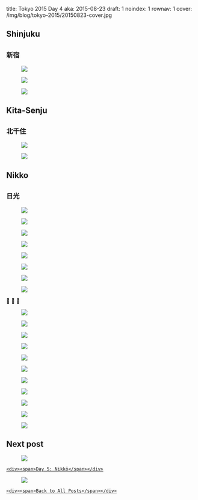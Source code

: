 title: Tokyo 2015 Day 4
aka: 2015-08-23
draft: 1
noindex: 1
rownav: 1
cover: /img/blog/tokyo-2015/20150823-cover.jpg

<h2 class="context">Shinjuku</h2>
<h2 class="context"><small>新宿</small></h2>

<figure><img src="/img/blog/tokyo-2015/20150823-075407.jpg"></figure>
<figure><img src="/img/blog/tokyo-2015/20150823-075631.jpg"></figure>
<figure><img src="/img/blog/tokyo-2015/20150823-091134.jpg"></figure>

<h2 class="context">Kita-Senju</h2>
<h2 class="context"><small>北千住</small></h2>

<figure><img src="/img/blog/tokyo-2015/20150823-092846.jpg"></figure>
<figure class="bust"><img src="/img/blog/tokyo-2015/20150823-092616.jpg"></figure>

<h2 class="context">Nikko</h2>
<h2 class="context"><small>日光</small></h2>

<figure><img src="/img/blog/tokyo-2015/20150823-144020.jpg"></figure>

<figure><img src="/img/blog/tokyo-2015/20150824-051931.jpg"></figure>

<figure class="bust"><img src="/img/blog/tokyo-2015/20150823-163310.jpg"></figure>
<figure><img src="/img/blog/tokyo-2015/20150823-144951.jpg"></figure>

<div class="box h1-1">
  <figure class="tokyo-20150823-145933"><img src="/img/blog/tokyo-2015/20150823-145933.jpg"></figure>
  <div class="box v1-1">
    <figure><img src="/img/blog/tokyo-2015/20150823-145234.jpg"></figure>
    <figure><img src="/img/blog/tokyo-2015/20150823-150438.jpg"></figure>
  </div>
</div>

<figure><img src="/img/blog/tokyo-2015/20150823-150527.jpg"></figure>

<p class="centered">🙉 🙊 🙈</p>

<figure class="bust"><img src="/img/blog/tokyo-2015/20150823-150844.jpg"></figure>
<figure><img src="/img/blog/tokyo-2015/20150823-151814.jpg"></figure>
<figure><img src="/img/blog/tokyo-2015/20150823-152133.jpg"></figure>
<figure><img src="/img/blog/tokyo-2015/20150823-154822.jpg"></figure>
<figure class="bust"><img src="/img/blog/tokyo-2015/20150823-155608.jpg"></figure>

<div class="box h1-1">
  <figure class="tokyo-20150823-161736"><img src="/img/blog/tokyo-2015/20150823-161736.jpg"></figure>
  <figure><img src="/img/blog/tokyo-2015/20150823-163544.jpg"></figure>
</div>

<figure><img src="/img/blog/tokyo-2015/20150823-164803.jpg"></figure>

<figure><img src="/img/blog/tokyo-2015/20150823-135026.jpg"></figure>
<figure><img src="/img/blog/tokyo-2015/20150823-142012.jpg"></figure>

<figure><img src="/img/blog/tokyo-2015/20150823-170936.jpg"></figure>

<h2>Next post</h2>

<div class="hud">
  <a href="tokyo-2015-day-5.html">
    <figure><img src="/img/blog/tokyo-2015/20150824-cover.jpg"></figure>
   
    <div><span>Day 5: Nikkō</span></div>
  </a>
</div>

<div class="hud">
  <a href="tokyo-2015.html">
    <figure><img src="/img/blog/tokyo-2015/cover.jpg"></figure>
   
    <div><span>Back to All Posts</span></div>
  </a>
</div>

